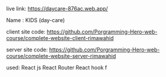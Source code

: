live link: https://daycare-876ac.web.app/

Name : KIDS (day-care)

client site code: https://github.com/Porgramming-Hero-web-course/complete-website-client-rimawahid

server site code: https://github.com/Porgramming-Hero-web-course/complete-website-server-rimawahid

used: 
    React js
    React Router
    React hook f

